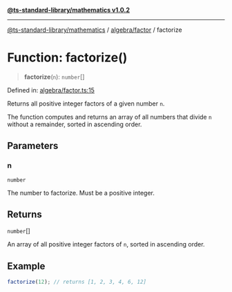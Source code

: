[**@ts-standard-library/mathematics v1.0.2**](../../../README.md)

***

[@ts-standard-library/mathematics](../../../README.md) / [algebra/factor](../README.md) / factorize

# Function: factorize()

> **factorize**(`n`): `number`[]

Defined in: [algebra/factor.ts:15](https://github.com/gabaudette/ts-stdlib/blob/4a412e6fb273dc9fcab54b84c05921f52dac4b3f/packages/mathematics/src/algebra/factor.ts#L15)

Returns all positive integer factors of a given number `n`.

The function computes and returns an array of all numbers that divide `n` without a remainder,
sorted in ascending order.

## Parameters

### n

`number`

The number to factorize. Must be a positive integer.

## Returns

`number`[]

An array of all positive integer factors of `n`, sorted in ascending order.

## Example

```typescript
factorize(12); // returns [1, 2, 3, 4, 6, 12]
```

